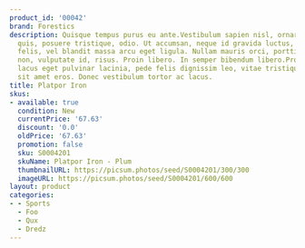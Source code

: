 ```yaml
---
product_id: '00042'
brand: Forestics
description: Quisque tempus purus eu ante.Vestibulum sapien nisl, ornare auctor, consectetuer
  quis, posuere tristique, odio. Ut accumsan, neque id gravida luctus, arcu pede sodales
  felis, vel blandit massa arcu eget ligula. Nullam mauris orci, porttitor eget, sollicitudin
  non, vulputate id, risus. Proin libero. In semper bibendum libero.Proin nonummy,
  lacus eget pulvinar lacinia, pede felis dignissim leo, vitae tristique magna lacus
  sit amet eros. Donec vestibulum tortor ac lacus.
title: Platpor Iron
skus:
- available: true
  condition: New
  currentPrice: '67.63'
  discount: '0.0'
  oldPrice: '67.63'
  promotion: false
  sku: S0004201
  skuName: Platpor Iron - Plum
  thumbnailURL: https://picsum.photos/seed/S0004201/300/300
  imageURL: https://picsum.photos/seed/S0004201/600/600
layout: product
categories:
- - Sports
  - Foo
  - Qux
  - Dredz
---
```

